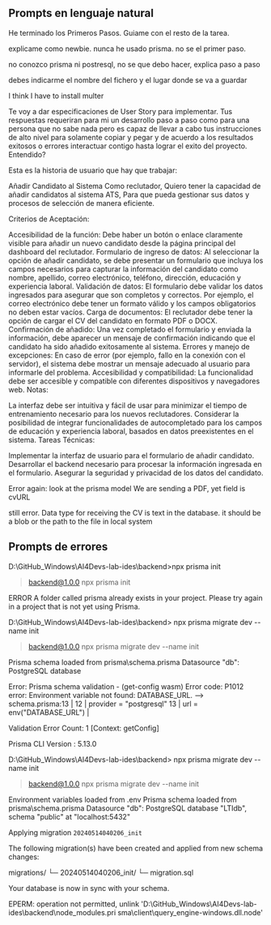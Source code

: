 ## Prompts en lenguaje natural
He terminado los Primeros Pasos. Guiame con el resto de la tarea.

explicame como newbie. nunca he usado prisma. no se el primer paso.

no conozco prisma ni postresql, no se que debo hacer, explica paso a paso

debes indicarme el nombre del fichero y el lugar donde se va a guardar

I think I have to install multer

Te voy a dar especificaciones de User Story para implementar. Tus respuestas requeriran para mi un desarrollo paso a paso como para una persona que no sabe nada pero es capaz de llevar a cabo tus instrucciones de alto nivel para solamente copiar y pegar y de acuerdo a los resultados exitosos o errores interactuar contigo hasta lograr el exito del proyecto. Entendido?


Esta es la historia de usuario que hay que trabajar:

Añadir Candidato al Sistema
Como reclutador,
Quiero tener la capacidad de añadir candidatos al sistema ATS,
Para que pueda gestionar sus datos y procesos de selección de manera eficiente.

Criterios de Aceptación:

Accesibilidad de la función: Debe haber un botón o enlace claramente visible para añadir un nuevo candidato desde la página principal del dashboard del reclutador.
Formulario de ingreso de datos: Al seleccionar la opción de añadir candidato, se debe presentar un formulario que incluya los campos necesarios para capturar la información del candidato como nombre, apellido, correo electrónico, teléfono, dirección, educación y experiencia laboral.
Validación de datos: El formulario debe validar los datos ingresados para asegurar que son completos y correctos. Por ejemplo, el correo electrónico debe tener un formato válido y los campos obligatorios no deben estar vacíos.
Carga de documentos: El reclutador debe tener la opción de cargar el CV del candidato en formato PDF o DOCX.
Confirmación de añadido: Una vez completado el formulario y enviada la información, debe aparecer un mensaje de confirmación indicando que el candidato ha sido añadido exitosamente al sistema.
Errores y manejo de excepciones: En caso de error (por ejemplo, fallo en la conexión con el servidor), el sistema debe mostrar un mensaje adecuado al usuario para informarle del problema.
Accesibilidad y compatibilidad: La funcionalidad debe ser accesible y compatible con diferentes dispositivos y navegadores web.
Notas:

La interfaz debe ser intuitiva y fácil de usar para minimizar el tiempo de entrenamiento necesario para los nuevos reclutadores.
Considerar la posibilidad de integrar funcionalidades de autocompletado para los campos de educación y experiencia laboral, basados en datos preexistentes en el sistema.
Tareas Técnicas:

Implementar la interfaz de usuario para el formulario de añadir candidato.
Desarrollar el backend necesario para procesar la información ingresada en el formulario.
Asegurar la seguridad y privacidad de los datos del candidato.


Error again: look at the prisma model 
We are sending a PDF, yet field is cvURL

still error.
Data type for receiving the CV is text in the database. it should be a blob or the path to the file in local system

## Prompts de errores
D:\GitHub_Windows\AI4Devs-lab-ides\backend>npx prisma init   

> backend@1.0.0 npx
> prisma init

 ERROR  A folder called prisma already exists in your project.
        Please try again in a project that is not yet using Prisma.


D:\GitHub_Windows\AI4Devs-lab-ides\backend> npx prisma migrate dev --name init

> backend@1.0.0 npx
> prisma migrate dev --name init

Prisma schema loaded from prisma\schema.prisma
Datasource "db": PostgreSQL database

Error: Prisma schema validation - (get-config wasm)
Error code: P1012
error: Environment variable not found: DATABASE_URL.
  -->  schema.prisma:13
   | 
12 |   provider = "postgresql"
13 |   url      = env("DATABASE_URL")
   | 

Validation Error Count: 1
[Context: getConfig]

Prisma CLI Version : 5.13.0



D:\GitHub_Windows\AI4Devs-lab-ides\backend> npx prisma migrate dev --name init

> backend@1.0.0 npx
> prisma migrate dev --name init

Environment variables loaded from .env
Prisma schema loaded from prisma\schema.prisma
Datasource "db": PostgreSQL database "LTIdb", schema "public" at "localhost:5432"

Applying migration `20240514040206_init`

The following migration(s) have been created and applied from new schema changes:

migrations/
  └─ 20240514040206_init/
    └─ migration.sql

Your database is now in sync with your schema.

EPERM: operation not permitted, unlink
'D:\GitHub_Windows\AI4Devs-lab-ides\backend\node_modules\.pri
sma\client\query_engine-windows.dll.node'